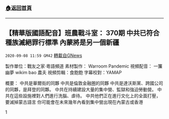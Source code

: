 ###  [:house:返回首頁](https://github.com/ourhimalayas/txt)
---

## 【精華版國語配音】班農戰斗室： 370期 中共已符合種​​族滅絕罪行標準 內蒙將是另一個新疆
`2020-09-08 11:59 GM42` [轉載自GNews](https://gnews.org/zh-hant/341563/)

製作單位：戰友之家·粵語頻道
素材製作：
Warroom Pandemic
視頻配音：
一簾幽夢
wikim bao
農夫
視頻剪輯：食飽飽
字幕校對：YAMAP



概要：
中共是華爾街的同夥
中共是倫敦金融圈的同夥
中共是達沃斯黨、跨國公司的同夥，是拜登的同夥。
中共在持續建設大量的集中營、監獄和強迫勞動營。
中共在這些設施裡對人們進行洗腦、虐待。
中共他們正在進行文化上的全面打壓，要滅掉蒙古語言
你可能會在未來幾年內看到集中營出現在內蒙古或香港

1
